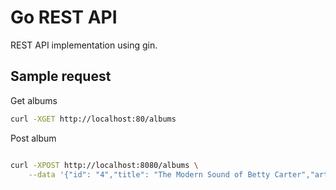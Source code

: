 # Go REST API

REST API implementation using gin.

## Sample request

Get albums

```bash
curl -XGET http://localhost:80/albums
```

Post album

```bash

curl -XPOST http://localhost:8080/albums \
    --data '{"id": "4","title": "The Modern Sound of Betty Carter","artist": "Betty Carter","price": 49.99}'
```